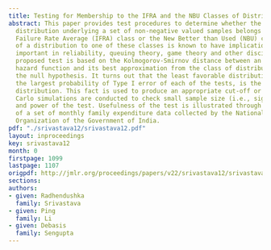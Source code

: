 ```yaml
---
title: Testing for Membership to the IFRA and the NBU Classes of Distributions
abstract: This paper provides test procedures to determine whether the probability
  distribution underlying a set of non-negative valued samples belongs to the Increasing
  Failure Rate Average (IFRA) class or the New Better than Used (NBU) class. Membership
  of a distribution to one of these classes is known to have implications which are
  important in reliability, queuing theory, game theory and other disciplines. Our
  proposed test is based on the Kolmogorov-Smirnov distance between an empirical cumulative
  hazard function and its best approximation from the class of distributions constituting
  the null hypothesis. It turns out that the least favorable distribution, which produces
  the largest probability of Type I error of each of the tests, is the exponential
  distribution. This fact is used to produce an appropriate cut-off or p-value. Monte
  Carlo simulations are conducted to check small sample size (i.e., significance)
  and power of the test. Usefulness of the test is illustrated through the analysis
  of a set of monthly family expenditure data collected by the National Sample Survey
  Organization of the Government of India.
pdf: "./srivastava12/srivastava12.pdf"
layout: inproceedings
key: srivastava12
month: 0
firstpage: 1099
lastpage: 1107
origpdf: http://jmlr.org/proceedings/papers/v22/srivastava12/srivastava12.pdf
sections: 
authors:
- given: Radhendushka
  family: Srivastava
- given: Ping
  family: Li
- given: Debasis
  family: Sengupta
---
```

